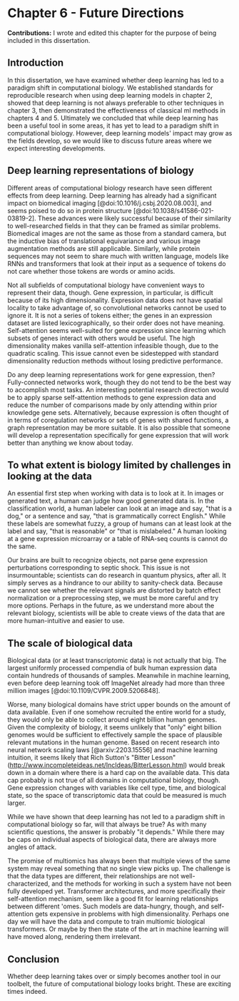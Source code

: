 # Chapter 6 - Future Directions

**Contributions:**
I wrote and edited this chapter for the purpose of being included in this dissertation.

## Introduction

In this dissertation, we have examined whether deep learning has led to a paradigm shift in computational biology.
We established standards for reproducible research when using deep learning models in chapter 2, showed that deep learning is not always preferable to other techniques in chapter 3, then demonstrated the effectiveness of classical ml methods in chapters 4 and 5.
Ultimately we concluded that while deep learning has been a useful tool in some areas, it has yet to lead to a paradigm shift in computational biology.
However, deep learning models' impact may grow as the fields develop, so we would like to discuss future areas where we expect interesting developments.

## Deep learning representations of biology

Different areas of computational biology research have seen different effects from deep learning.
Deep learning has already had a significant impact on biomedical imaging [@doi:10.1016/j.csbj.2020.08.003], and seems poised to do so in protein structure [@doi:10.1038/s41586-021-03819-2].
These advances were likely successful because of their similarity to well-researched fields in that they can be framed as similar problems.
Biomedical images are not the same as those from a standard camera, but the inductive bias of translational equivariance and various image augmentation methods are still applicable.
Similarly, while protein sequences may not seem to share much with written language, models like RNNs and transformers that look at their input as a sequence of tokens do not care whether those tokens are words or amino acids.

Not all subfields of computational biology have convenient ways to represent their data, though.
Gene expression, in particular, is difficult because of its high dimensionality.
Expression data does not have spatial locality to take advantage of, so convolutional networks cannot be used to ignore it.
It is not a series of tokens either; the genes in an expression dataset are listed lexicographically, so their order does not have meaning.
Self-attention seems well-suited for gene expression since learning which subsets of genes interact with others would be useful. 
The high dimensionality makes vanilla self-attention infeasible though, due to the quadratic scaling.
This issue cannot even be sidestepped with standard dimensionality reduction methods without losing predictive performance.

Do any deep learning representations work for gene expression, then?
Fully-connected networks work, though they do not tend to be the best way to accomplish most tasks.
An interesting potential research direction would be to apply sparse self-attention methods to gene expression data and reduce the number of comparisons made by only attending within prior knowledge gene sets.
Alternatively, because expression is often thought of in terms of coregulation networks or sets of genes with shared functions, a graph representation may be more suitable.
It is also possible that someone will develop a representation specifically for gene expression that will work better than anything we know about today.

## To what extent is biology limited by challenges in looking at the data

An essential first step when working with data is to look at it.
In images or generated text, a human can judge how good generated data is.
In the classification world, a human labeler can look at an image and say, "that is a dog," or a sentence and say, "that is grammatically correct English."
While these labels are somewhat fuzzy, a group of humans can at least look at the label and say, "that is reasonable" or "that is mislabeled."
A human looking at a gene expression microarray or a table of RNA-seq counts is cannot do the same.

Our brains are built to recognize objects, not parse gene expression perturbations corresponding to septic shock.
This issue is not insurmountable; scientists can do research in quantum physics, after all.
It simply serves as a hindrance to our ability to sanity-check data.
Because we cannot see whether the relevant signals are distorted by batch effect normalization or a preprocessing step, we must be more careful and try more options.
Perhaps in the future, as we understand more about the relevant biology, scientists will be able to create views of the data that are more human-intuitive and easier to use.

## The scale of biological data

Biological data (or at least transcriptomic data) is not actually that big.
The largest uniformly processed compendia of bulk human expression data contain hundreds of thousands of samples.
Meanwhile in machine learning, even before deep learning took off ImageNet already had more than three million images [@doi:10.1109/CVPR.2009.5206848].

Worse, many biological domains have strict upper bounds on the amount of data available.
Even if one somehow recruited the entire world for a study, they would only be able to collect around eight billion human genomes.
Given the complexity of biology, it seems unlikely that "only" eight billion genomes would be sufficient to effectively sample the space of plausible relevant mutations in the human genome.
Based on recent research into neural network scaling laws [@arxiv:2203.15556] and machine learning intuition, it seems likely that Rich Sutton's "Bitter Lesson" (http://www.incompleteideas.net/IncIdeas/BitterLesson.html) would break down in a domain where there is a hard cap on the available data.
This data cap probably is not true of all domains in computational biology, though.
Gene expression changes with variables like cell type, time, and biological state, so the space of transcriptomic data that could be measured is much larger.

While we have shown that deep learning has not led to a paradigm shift in computational biology so far, will that always be true? 
As with many scientific questions, the answer is probably "it depends."
While there may be caps on individual aspects of biological data, there are always more angles of attack.

The promise of multiomics has always been that multiple views of the same system may reveal something that no single view picks up.
The challenge is that the data types are different, their relationships are not well-characterized, and the methods for working in such a system have not been fully developed yet.
Transformer architectures, and more specifically their self-attention mechanism, seem like a good fit for learning relationships between different 'omes.
Such models are data-hungry, though, and self-attention gets expensive in problems with high dimensionality.
Perhaps one day we will have the data and compute to train multiomic biological transformers.
Or maybe by then the state of the art in machine learning will have moved along, rendering them irrelevant.

## Conclusion
Whether deep learning takes over or simply becomes another tool in our toolbelt, the future of computational biology looks bright.
These are exciting times indeed.
